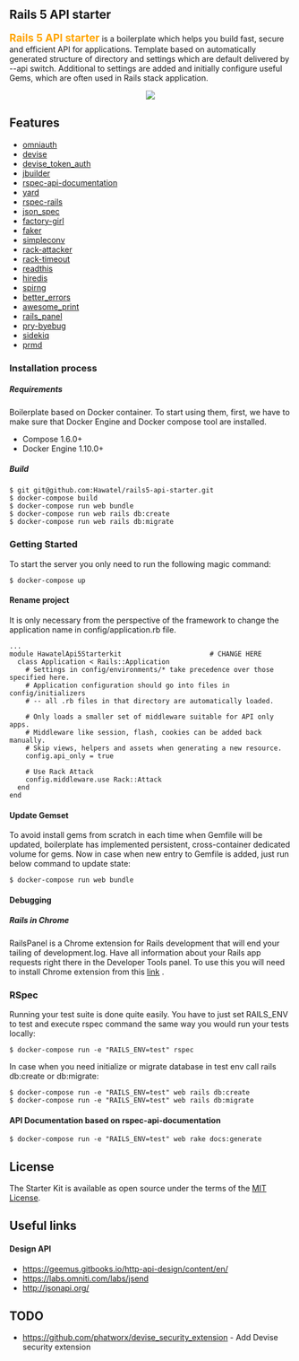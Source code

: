 ## Rails 5 API starter

<b style='color: orange; font-size: 14pt;'>Rails 5 API starter</b> is a boilerplate which helps you build fast, secure and efficient API for applications. Template based on automatically generated structure of directory and settings which are default delivered by --api switch. Additional to settings are added and initially configure useful Gems, which are often used in Rails stack application.

<p align="center">
<img src="https://s3-eu-west-1.amazonaws.com/hawatel-github/rails5-api-starter/main.png">
</p>

## Features

- [omniauth](https://github.com/intridea/omniauth )
- [devise](https://github.com/plataformatec/devise)
- [devise_token_auth](https://github.com/lynndylanhurley/devise_token_auth)
- [jbuilder](https://github.com/rails/jbuilder)
- [rspec-api-documentation](https://github.com/zipmark/rspec_api_documentation )
- [yard](https://github.com/lsegal/yard)
- [rspec-rails](https://github.com/rspec/rspec-rails)
- [json_spec](https://github.com/collectiveidea/json_spec)
- [factory-girl](https://github.com/thoughtbot/factory_girl)
- [faker]( https://github.com/stympy/faker)
- [simpleconv](https://github.com/colszowka/simplecov)
- [rack-attacker](https://github.com/kickstarter/rack-attack )
- [rack-timeout]( https://github.com/heroku/rack-timeout)
- [readthis](https://github.com/sorentwo/readthis)
- [hiredis](https://github.com/redis/hiredis)
- [spirng](https://github.com/rails/spring )
- [better_errors](https://github.com/charliesome/better_errors)
- [awesome_print](https://github.com/awesome-print/awesome_print)
- [rails_panel](https://github.com/dejan/rails_panel)
- [pry-byebug](https://github.com/deivid-rodriguez/pry-byebug)
- [sidekiq](https://github.com/mperham/sidekiq)
- [prmd](https://github.com/interagent/prmd)

### Installation process

##### Requirements

Boilerplate based on Docker container. To start using them, first, we have to make sure that Docker Engine and Docker compose tool are installed.

- Compose 1.6.0+ 
- Docker Engine 1.10.0+ 
 
##### Build

```
$ git git@github.com:Hawatel/rails5-api-starter.git
$ docker-compose build
$ docker-compose run web bundle
$ docker-compose run web rails db:create
$ docker-compose run web rails db:migrate
```

### Getting Started

To start the server you only need to run the following magic command: 

```
$ docker-compose up
```

#### Rename project

It is only necessary from the perspective of the framework to change the application name in config/application.rb file.

```
...
module HawatelApi5Starterkit                      # CHANGE HERE                      
  class Application < Rails::Application
    # Settings in config/environments/* take precedence over those specified here.
    # Application configuration should go into files in config/initializers
    # -- all .rb files in that directory are automatically loaded.

    # Only loads a smaller set of middleware suitable for API only apps.
    # Middleware like session, flash, cookies can be added back manually.
    # Skip views, helpers and assets when generating a new resource.
    config.api_only = true

    # Use Rack Attack
    config.middleware.use Rack::Attack
  end
end
```

#### Update Gemset 

To avoid install gems from scratch in each time when Gemfile will be updated, boilerplate has implemented persistent, cross-container dedicated volume for gems. 
Now in case when new entry to Gemfile is added, just run below command to update state: 

```
$ docker-compose run web bundle
```

#### Debugging

##### Rails in Chrome

RailsPanel is a Chrome extension for Rails development that will end your tailing of development.log. Have all information about your Rails app requests right there in the Developer Tools panel. 
To use this you will need to install Chrome extension from this [link](https://chrome.google.com/webstore/detail/railspanel/gjpfobpafnhjhbajcjgccbbdofdckggg) .


### RSpec

Running your test suite is done quite easily. You have to just set RAILS_ENV to test and execute rspec command the same way you would run your tests locally: 

```
$ docker-compose run -e "RAILS_ENV=test" rspec
```

In case when you need initialize or migrate database in test env call rails db:create or db:migrate: 

```
$ docker-compose run -e "RAILS_ENV=test" web rails db:create
$ docker-compose run -e "RAILS_ENV=test" web rails db:migrate
```

#### API Documentation based on rspec-api-documentation

```
$ docker-compose run -e "RAILS_ENV=test" web rake docs:generate
```


## License

The Starter Kit is available as open source under the terms of the [MIT License](http://opensource.org/licenses/MIT).

## Useful links

#### Design API
- https://geemus.gitbooks.io/http-api-design/content/en/
- https://labs.omniti.com/labs/jsend
- http://jsonapi.org/

## TODO
- https://github.com/phatworx/devise_security_extension - Add Devise security extension


